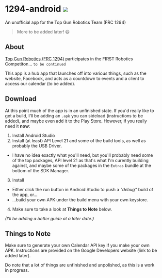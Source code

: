1294-android ![](https://travis-ci.org/timtim17/1294-android.svg?branch=master)
============

An unofficial app for the Top Gun Robotics Team (FRC 1294)

> More to be added later! :smiley:

## About

[Top Gun Robotics (FRC 1294)](http://www.team1294.org/) participates in the FIRST Robotics Competiton... `to be continued`

This app is a hub app that launches off into various things, such as the website, Facebook, and acts as a countdown to events and a client to access our calendar (to be added).

## Download

At this point much of the app is in an unfinished state. If you'd really like to get a build, I'll be adding an `.apk` you can sideload (instructions to be added), and maybe even add it to the Play Store. However, if you really need it **now**:

1. Install Android Studio
2. Install (at least) API Level 21 and some of the build tools, as well as probably the USB Driver.
  - I have no idea exactly what you'll need, but you'll probably need some of the top packages, API level 21 as that's what I'm curently building against, and maybe some of the packages in the `Extras` bundle at the bottom of the SDK Manager.
3. Install
  - Either click the run button in Android Studio to push a _"debug"_ build of the app, or...
  - ...build your own APK under the build menu with your own keystore.
4. Make sure to take a look at **Things to Note** below.

_(I'll be adding a better guide at a later date.)_

## Things to Note

Make sure to generate your own Calendar API key if you make your own APK. Instructions are provided on the Google Developers website (link to be added later).

Do note that a lot of things are unfinished and unpolished, as this is a work in progress.
